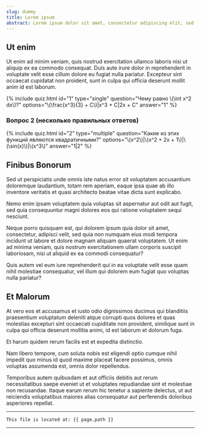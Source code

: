 ```yaml
---
slug: dummy
title: Lorem ipsum
abstract: Lorem ipsum dolor sit amet, consectetur adipiscing elit, sed do eiusmod tempor incididunt ut labore et dolore magna aliqua.
---
```


## Ut enim

Ut enim ad minim veniam, quis nostrud exercitation ullamco laboris nisi ut aliquip ex ea commodo consequat. Duis aute irure dolor in reprehenderit in voluptate velit esse cillum dolore eu fugiat nulla pariatur. Excepteur sint occaecat cupidatat non proident, sunt in culpa qui officia deserunt mollit anim id est laborum.

{% include quiz.html 
  id="1" 
  type="single" 
  question="Чему равно \\(\\int x^2 dx\\)?" 
  options="\\(\\frac{x^3}{3} + C\\)|x^3 + C|2x + C" 
  answer="1" 
%}

### Вопрос 2 (несколько правильных ответов)

{% include quiz.html 
  id="2" 
  type="multiple" 
  question="Какие из этих функций являются квадратичными?" 
  options="\\(x^2\\)|\\(x^2 + 2x + 1\\)|\\(\\sin(x)\\)|\\(x^3\\)" 
  answer="1|2" 
%}


## Finibus Bonorum

Sed ut perspiciatis unde omnis iste natus error sit voluptatem accusantium doloremque laudantium, totam rem aperiam, eaque ipsa quae ab illo inventore veritatis et quasi architecto beatae vitae dicta sunt explicabo. 

Nemo enim ipsam voluptatem quia voluptas sit aspernatur aut odit aut fugit, sed quia consequuntur magni dolores eos qui ratione voluptatem sequi nesciunt. 

Neque porro quisquam est, qui dolorem ipsum quia dolor sit amet, consectetur, adipisci velit, sed quia non numquam eius modi tempora incidunt ut labore et dolore magnam aliquam quaerat voluptatem. Ut enim ad minima veniam, quis nostrum exercitationem ullam corporis suscipit laboriosam, nisi ut aliquid ex ea commodi consequatur? 

Quis autem vel eum iure reprehenderit qui in ea voluptate velit esse quam nihil molestiae consequatur, vel illum qui dolorem eum fugiat quo voluptas nulla pariatur?

## Et Malorum

At vero eos et accusamus et iusto odio dignissimos ducimus qui blanditiis praesentium voluptatum deleniti atque corrupti quos dolores et quas molestias excepturi sint occaecati cupiditate non provident, similique sunt in culpa qui officia deserunt mollitia animi, id est laborum et dolorum fuga. 

Et harum quidem rerum facilis est et expedita distinctio. 

Nam libero tempore, cum soluta nobis est eligendi optio cumque nihil impedit quo minus id quod maxime placeat facere possimus, omnis voluptas assumenda est, omnis dolor repellendus. 

Temporibus autem quibusdam et aut officiis debitis aut rerum necessitatibus saepe eveniet ut et voluptates repudiandae sint et molestiae non recusandae. Itaque earum rerum hic tenetur a sapiente delectus, ut aut reiciendis voluptatibus maiores alias consequatur aut perferendis doloribus asperiores repellat.

---
```
This file is located at: {{ page.path }}
```
---
